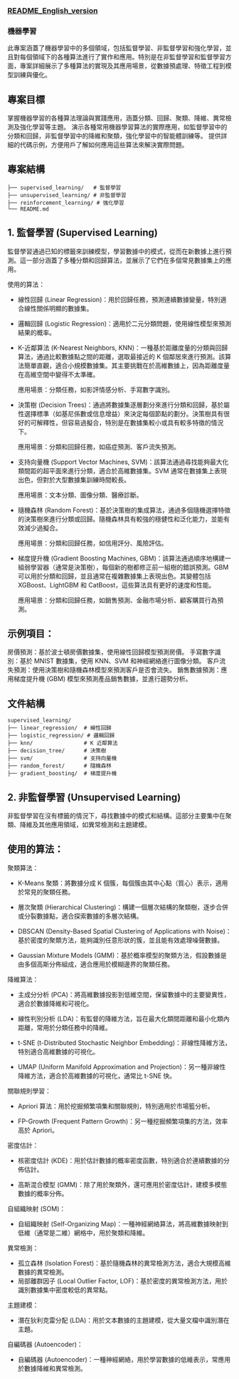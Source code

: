 ### [README_English_version](readme_env.md)

### 機器學習

此專案涵蓋了機器學習中的多個領域，包括監督學習、非監督學習和強化學習，並且對每個領域下的各種算法進行了實作和應用。特別是在非監督學習和監督學習方面，專案詳細展示了多種算法的實現及其應用場景，從數據預處理、特徵工程到模型訓練與優化。

## 專案目標
掌握機器學習的各種算法理論與實踐應用，涵蓋分類、回歸、聚類、降維、異常檢測及強化學習等主題。
演示各種常用機器學習算法的實際應用，如監督學習中的分類和回歸，非監督學習中的降維和聚類，強化學習中的智能體訓練等。
提供詳細的代碼示例，方便用戶了解如何應用這些算法來解決實際問題。

## 專案結構
```
├── supervised_learning/   # 監督學習
├── unsupervised_learning/ # 非監督學習
├── reinforcement_learning/ # 強化學習
└── README.md
```

## 1. 監督學習 (Supervised Learning)
監督學習通過已知的標籤來訓練模型，學習數據中的模式，從而在新數據上進行預測。這一部分涵蓋了多種分類和回歸算法，並展示了它們在多個常見數據集上的應用。

使用的算法：
- 線性回歸 (Linear Regression)：用於回歸任務，預測連續數據變量，特別適合線性關係明顯的數據集。

- 邏輯回歸 (Logistic Regression)：適用於二元分類問題，使用線性模型來預測結果的概率。

- K-近鄰算法 (K-Nearest Neighbors, KNN)：一種基於距離度量的分類與回歸算法，通過比較數據點之間的距離，選取最接近的 K 個鄰居來進行預測。該算法簡單直觀，適合小規模數據集。其主要挑戰在於高維數據上，因為距離度量在高維空間中變得不太準確。

  應用場景：分類任務，如影評情感分析、手寫數字識別。
- 決策樹 (Decision Trees)：通過將數據集逐層劃分來進行分類和回歸，基於屬性選擇標準（如基尼係數或信息增益）來決定每個節點的劃分。決策樹具有很好的可解釋性，但容易過擬合，特別是在數據集較小或具有較多特徵的情況下。

  應用場景：分類和回歸任務，如癌症預測、客戶流失預測。
- 支持向量機 (Support Vector Machines, SVM)：該算法通過尋找能夠最大化類間距的超平面來進行分類，適合於高維數據集。SVM 通常在數據集上表現出色，但對於大型數據集訓練時間較長。

  應用場景：文本分類、圖像分類、醫療診斷。
- 隨機森林 (Random Forest)：基於決策樹的集成算法，通過多個隨機選擇特徵的決策樹來進行分類或回歸。隨機森林具有較強的穩健性和泛化能力，並能有效減少過擬合。

  應用場景：分類和回歸任務，如信用評分、風險評估。
- 梯度提升機 (Gradient Boosting Machines, GBM)：該算法通過順序地構建一組弱學習器（通常是決策樹），每個新的樹都修正前一組樹的錯誤預測。GBM 可以用於分類和回歸，並且通常在複雜數據集上表現出色。其變體包括 XGBoost、LightGBM 和 CatBoost，這些算法具有更好的速度和性能。

  應用場景：分類和回歸任務，如銷售預測、金融市場分析、顧客購買行為預測。


## 示例項目：
房價預測：基於波士頓房價數據集，使用線性回歸模型預測房價。
手寫數字識別：基於 MNIST 數據集，使用 KNN、SVM 和神經網絡進行圖像分類。
客戶流失預測：使用決策樹和隨機森林模型來預測客戶是否會流失。
銷售數據預測：應用梯度提升機 (GBM) 模型來預測產品銷售數據，並進行趨勢分析。

## 文件結構

```
supervised_learning/
├── linear_regression/  # 線性回歸
├── logistic_regression/ # 邏輯回歸
├── knn/                # K 近鄰算法
├── decision_tree/      # 決策樹
├── svm/                # 支持向量機
├── random_forest/      # 隨機森林
├── gradient_boosting/  # 梯度提升機
```

## 2. 非監督學習 (Unsupervised Learning)
非監督學習在沒有標籤的情況下，尋找數據中的模式和結構。這部分主要集中在聚類、降維及其他應用領域，如異常檢測和主題建模。

## 使用的算法：
聚類算法：
- K-Means 聚類：將數據分成 K 個簇，每個簇由其中心點（質心）表示，適用於常見的聚類任務。
  
- 層次聚類 (Hierarchical Clustering)：構建一個層次結構的聚類樹，逐步合併或分裂數據點，適合探索數據的多層次結構。
  
- DBSCAN (Density-Based Spatial Clustering of Applications with Noise)：基於密度的聚類方法，能夠識別任意形狀的簇，並且能有效處理噪聲數據。
  
- Gaussian Mixture Models (GMM)：基於概率模型的聚類方法，假設數據是由多個高斯分佈組成，適合應用於模糊邊界的聚類任務。
  
降維算法：
- 主成分分析 (PCA)：將高維數據投影到低維空間，保留數據中的主要變異性，適合於數據降維和可視化。
  
- 線性判別分析 (LDA)：有監督的降維方法，旨在最大化類間距離和最小化類內距離，常用於分類任務中的降維。
  
- t-SNE (t-Distributed Stochastic Neighbor Embedding)：非線性降維方法，特別適合高維數據的可視化。
  
- UMAP (Uniform Manifold Approximation and Projection)：另一種非線性降維方法，適合於高維數據的可視化，通常比 t-SNE 快。
  
關聯規則學習：
- Apriori 算法：用於挖掘頻繁項集和關聯規則，特別適用於市場籃分析。
  
- FP-Growth (Frequent Pattern Growth)：另一種挖掘頻繁項集的方法，效率高於 Apriori。
  
密度估計：
- 核密度估計 (KDE)：用於估計數據的概率密度函數，特別適合於連續數據的分佈估計。
  
- 高斯混合模型 (GMM)：除了用於聚類外，還可應用於密度估計，建模多模態數據的概率分佈。
  
自組織映射 (SOM)：
- 自組織映射 (Self-Organizing Map)：一種神經網絡算法，將高維數據映射到低維（通常是二維）網格中，用於聚類和降維。
  
異常檢測：
- 孤立森林 (Isolation Forest)：基於隨機森林的異常檢測方法，適合大規模高維數據的異常檢測。
- 局部離群因子 (Local Outlier Factor, LOF)：基於密度的異常檢測方法，用於識別數據集中密度較低的異常點。
  
主題建模：
- 潛在狄利克雷分配 (LDA)：用於文本數據的主題建模，從大量文檔中識別潛在主題。
  
自編碼器 (Autoencoder)：
- 自編碼器 (Autoencoder)：一種神經網絡，用於學習數據的低維表示，常應用於數據降維和異常檢測。

